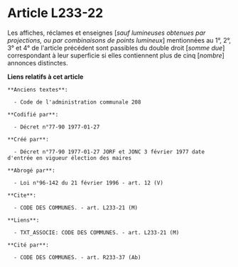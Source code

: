 # Article L233-22

Les affiches, réclames et enseignes [*sauf lumineuses obtenues par projections, ou par combinaisons de points lumineux*]
mentionnées au 1°, 2°, 3° et 4° de l'article précédent sont passibles du double droit [*somme due*] correspondant à leur
superficie si elles contiennent plus de cinq [*nombre*] annonces distinctes.

**Liens relatifs à cet article**

	**Anciens textes**:

	  - Code de l'administration communale 208

	**Codifié par**:

	  - Décret n°77-90 1977-01-27

	**Créé par**:

	  - Décret n°77-90 1977-01-27 JORF et JONC 3 février 1977 date d'entrée en vigueur élection des maires

	**Abrogé par**:

	  - Loi n°96-142 du 21 février 1996 - art. 12 (V)

	**Cite**:

	  - CODE DES COMMUNES. - art. L233-21 (M)

	**Liens**:

	  - TXT_ASSOCIE: CODE DES COMMUNES. - art. L233-21 (M)

	**Cité par**:

	  - CODE DES COMMUNES. - art. R233-37 (Ab)
